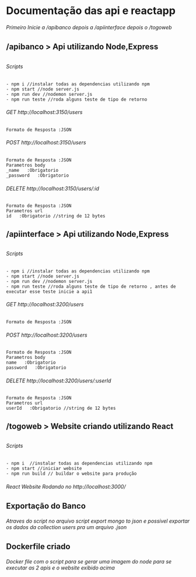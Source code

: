 # Documentação das api e reactapp
###### Primeiro Inicie a /apibanco depois a /apiinterface  depois o /togoweb
## /apibanco > Api utilizando Node,Express
###### 
###### Scripts
```
- npm i //instalar todas as dependencias utilizando npm
- npm start //node server.js 
- npm run dev //nodemon server.js
- npm run teste //roda alguns teste de tipo de retorno
```
###### GET http://localhost:3150/users
    Formato de Resposta :JSON     

###### POST http://localhost:3150/users
    Formato de Resposta :JSON 
    Parametros body
    _name   :Obrigatorio
    _password   :Obrigatorio

###### DELETE http://localhost:3150/users/:id
    Formato de Resposta :JSON 
    Parametros url
    id   :Obrigatorio //string de 12 bytes
    

## /apiinterface > Api utilizando Node,Express
######
###### Scripts
```
- npm i //instalar todas as dependencias utilizando npm
- npm start //node server.js 
- npm run dev //nodemon server.js
- npm run teste //roda alguns teste de tipo de retorno , antes de executar esse teste inicie a api1
```
###### GET http://localhost:3200/users
    Formato de Resposta :JSON     

###### POST http://localhost:3200/users
    Formato de Resposta :JSON 
    Parametros body
    name   :Obrigatorio
    password   :Obrigatorio

###### DELETE http://localhost:3200/users/:userId
    Formato de Resposta :JSON 
    Parametros url
    userId   :Obrigatorio //string de 12 bytes

## /togoweb > Website criando utilizando React
###### 
###### Scripts
```
- npm i  //instalar todas as dependencias utilizando npm
- npm start //iniciar website
- npm run build // buildar o website para produção
```
###### React Website Rodando no http://localhost:3000/


## Exportação do Banco
###### Atraves do script no arquivo script export mongo to json e possivel exportar os dados da collection users pra um arquivo .json

## Dockerfile criado 
###### Docker file com o script para se gerar uma imagem do node para se executar as 2 apis e o website exibido acima

